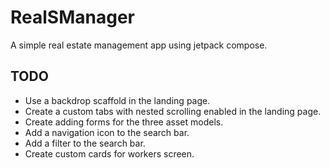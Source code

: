 # RealSManager
A simple real estate management app using jetpack compose.

## TODO 

- Use a backdrop scaffold in the landing page. 
- Create a custom tabs with nested scrolling enabled in the landing page. 
- Create adding forms  for the three asset models.
- Add a navigation icon to the search bar. 
- Add a filter to the search bar.
- Create custom cards for workers screen. 